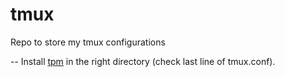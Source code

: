 # tmux

Repo to store my tmux configurations

-- Install [tpm](https://github.com/tmux-plugins/tpm) in the right directory (check last line of tmux.conf).
